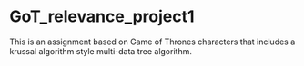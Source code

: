 # GoT_relevance_project1

This is an assignment based on Game of Thrones characters that includes a krussal algorithm style multi-data tree algorithm.
